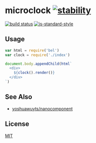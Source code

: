 # microclock [![stability][0]][1]
[![build status][2]][3] [![js-standard-style][4]][5]

## Usage
```js
var html = require('bel')
var clock = require('./index')

document.body.appendChild(html`
  <div>
    ${clock().render()}
  </div>
`)
```

## See Also
- [yoshuawuyts/nanocomponent][mc]

## License
[MIT](https://tldrlegal.com/license/mit-license)

[0]: https://img.shields.io/badge/stability-experimental-orange.svg?style=flat-square
[1]: https://nodejs.org/api/
[2]: https://img.shields.io/travis/f-mer/microclock/master.svg?style=flat-square
[3]: https://travis-ci.org/f-mer/microclock
[4]: https://img.shields.io/badge/code%20style-standard-brightgreen.svg?style=flat-square
[5]: https://github.com/feross/standard
[mc]: https://github.com/yoshuawuyts/microcomponent
